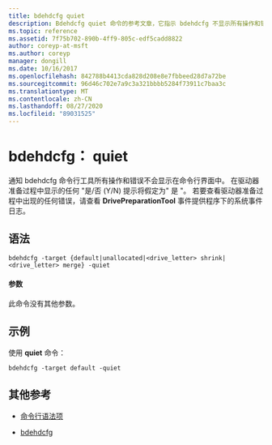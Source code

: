 ```yaml
---
title: bdehdcfg quiet
description: Bdehdcfg quiet 命令的参考文章，它指示 bdehdcfg 不显示所有操作和错误。
ms.topic: reference
ms.assetid: 7f75b702-890b-4ff9-805c-edf5cadd8822
author: coreyp-at-msft
ms.author: coreyp
manager: dongill
ms.date: 10/16/2017
ms.openlocfilehash: 842788b4413cda828d208e8e7fbbeed28d7a72be
ms.sourcegitcommit: 96d46c702e7a9c3a321bbbb5284f73911c7baa3c
ms.translationtype: MT
ms.contentlocale: zh-CN
ms.lasthandoff: 08/27/2020
ms.locfileid: "89031525"
---
```

# <a name="bdehdcfg-quiet"></a>bdehdcfg： quiet

通知 bdehdcfg 命令行工具所有操作和错误不会显示在命令行界面中。 在驱动器准备过程中显示的任何 "是/否 (Y/N) 提示将假定为" 是 "。 若要查看驱动器准备过程中出现的任何错误，请查看 **DrivePreparationTool** 事件提供程序下的系统事件日志。

## <a name="syntax"></a>语法

```
bdehdcfg -target {default|unallocated|<drive_letter> shrink|<drive_letter> merge} -quiet
```

#### <a name="parameters"></a>参数

此命令没有其他参数。

## <a name="examples"></a>示例

使用 **quiet** 命令：

```
bdehdcfg -target default -quiet
```

## <a name="additional-references"></a>其他参考

- [命令行语法项](command-line-syntax-key.md)

- [bdehdcfg](bdehdcfg.md)

